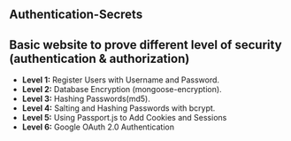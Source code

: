 ## Authentication-Secrets
## Basic website to prove different level of security (authentication &amp; authorization)
* **Level 1:** Register Users with Username and Password.
* **Level 2:** Database Encryption (mongoose-encryption).
* **Level 3:** Hashing Passwords(md5). 
* **Level 4:** Salting and Hashing Passwords with bcrypt.
* **Level 5:** Using Passport.js to Add Cookies and Sessions
* **Level 6:** Google OAuth 2.0 Authentication
